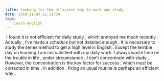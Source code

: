 ```yaml
---
title: looking for the efficient way to work and study
date: 2019-11-03 21:11:00
tags:
    learn english
---
```

 I found it is not efficient for daily study , which annoyed me much recently . Actually , I’ve made a schedule but not detailed enough . It is necessary to study the series method to get a high level in English . Except the terrible day on learning I am not satisfied with my daily work. I always waste time on the trouble in life , under circumstance , I can’t concentrate with study , However, the concentration is the key factor for success , which must be corrected in time . In addition , fixing an usual routine is perhaps an efficient way . 